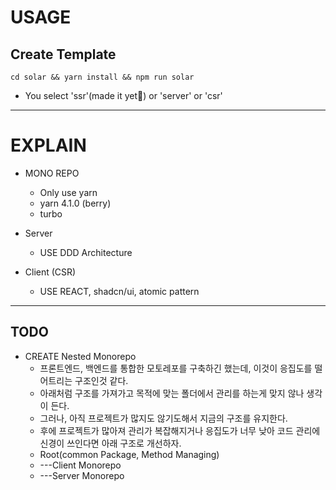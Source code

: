 # USAGE

## Create Template

`cd solar && yarn install && npm run solar`

- You select 'ssr'(made it yet🥲) or 'server' or 'csr'

---

# EXPLAIN

- MONO REPO

  - Only use yarn
  - yarn 4.1.0 (berry)
  - turbo

- Server

  - USE DDD Architecture

- Client (CSR)
  - USE REACT, shadcn/ui, atomic pattern

---

## TODO

- CREATE Nested Monorepo
  - 프론트엔드, 백엔드를 통합한 모토레포를 구축하긴 했는데, 이것이 응집도를 떨어트리는 구조인것 같다.
  - 아래처럼 구조를 가져가고 목적에 맞는 폴더에서 관리를 하는게 맞지 않나 생각이 든다.
  - 그러나, 아직 프로젝트가 많지도 않기도해서 지금의 구조를 유지한다.
  - 후에 프로젝트가 많아져 관리가 복잡해지거나 응집도가 너무 낮아 코드 관리에 신경이 쓰인다면 아래 구조로 개선하자.
  - Root(common Package, Method Managing)
  - ---Client Monorepo
  - ---Server Monorepo
